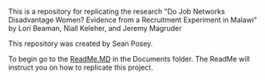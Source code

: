 This is a repository for replicating the research "Do Job Networks Disadvantage Women? Evidence from a Recruitment Experiment in Malawi"
by Lori Beaman, Niall Keleher, and Jeremy Magruder

This repository was created by Sean Posey.

To begin go to the [ReadMe.MD](/Documents/ReadMe.MD) in the Documents folder. The ReadMe will instruct you on how to replicate this project.

